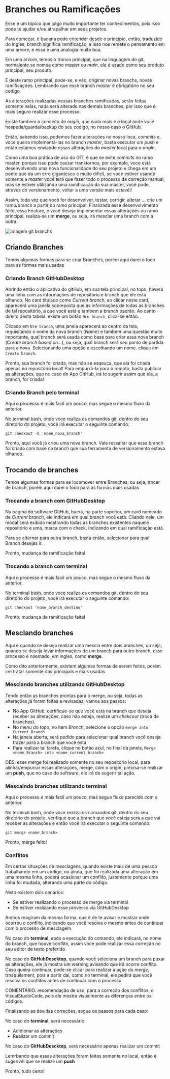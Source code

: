 # Branches ou Ramificações

Esse é um tópico que julgo muito importante ter conhecimentos, pois isso pode te ajudar e/ou atrapalhar em seus projetos.

Para começar, é bacana pode entender desde o principio, então, traduzido do ingles, branch significa ramificação, e isso nos remete o pensamento em uma arvore, e essa é uma analogia muito boa.

Em uma arvore, temos o tronco principal, que na linguagem do git, normalente se nomea como _master_ ou _main_, ele é usado como seu produto principal, seu produto.

E deste ramo principal, pode-se, e vão, originar novas branchs, novas ramificações. Lembrando que esse branch _master_ é obrigatório no seu codigo.

As alterações realizadas nessas branches ramificadas, serão feitas somente nelas, nada será alterado nas demais branches, por isso que é mais seguro realizar esse processo.

Existe tambem o conceito de _origin_, que nada mais é o local onde você hospeda/guarda/backup do seu codigo, no nosso caso o GitHub.

Então, sabendo isso, podemos fazer alterações no nosso loca, _commits_ e, voce queira implementá-las no branch _master_, basta executar um _push_ e então estamos enviando essas alterações do _master_ local para o _origin_.

Como uma boa prática de uso do GIT, é que se evite _commits_ no ramo master, porque isso pode causar transtornos, por exemplo, voce está desenvolvendo uma nova funcionalidade do seu projeto e chega em um ponto que da um erro gigantesco e muito dificil, se voce estiver usando somente a _master_ você terá que fazer todo o processo de correção manual; mas se estiver utilizando uma ramificação da sua master, você pode, atraves do versionamento, voltar a uma versão mais estavél! 


Assim, toda vez que você for desenvolver, testar, corrigir, alterar ... crie um ramo/branch a partir do ramo principal. Finalizada esse desenvolvimento feito, essa Feature, e você deseja implementar essas alterações no ramo principal, realiza-se um __merge__, ou seja, irá mesclar uma branch com a outra.

![Imagem git branchs](https://www.nobledesktop.com/image/gitresources/git-branches-merge.png)

## Criando Branches

Temos algumas formas para se criar Branches, porém aqui darei o foco para as formas mais usadas

### Criando Branch GitHubDesktop

Abrindo então o aplicativo do gitHub, em sua tela principal, no topo, haverá uma linha com as informações de repositorio e branch que ele esta olhando. No card titulado como _Current branch_, ao clicar neste card, aparecerá uma janela sobreposta que as informações de todas as branches de tal repositório, a que você está e tambem a branch padrão. Ao canto direito desta tabela, existe um botão `Nre branch`, clica-se então.

Clicado em `Nre branch`, uma janela aparecerá ao centro da tela, requisitando o nome da nova branch (_Name_) e tambem uma questão muito importante, qual branch será usada como base para criar essa nova branch (_Create branch based on..._), ou seja, qual branch será seu ponto de partida para a nova. Selecionando uma opção e escolhando um nome. clique em `Create branch`.

Pronto, sua branch foi criada, mas não se esqeuça, que ela foi criada apenas no repositório local! Para empurrá-la para o remoto, basta publicar as alterações, que no caso do App GitHub, irá te sugerir assim que ela, a branch, for criada! 

### Criando Branch pelo terminal

Aqui o processo é mais facil um pouco, mas segue o mesmo fluxo da anterior.

No terminal bash, onde voce realiza os comandos git, dentro do seu diretório do projeto, você irá executar o seguinte comando:

    git checkout -b 'nome_nova_branch'
    
Pronto, aqui você já criou uma nova branch. Vale ressaltar que essa branch foi criada com base na branch que sua ferramenta de versionamento estava olhando.

## Trocando de branches

Temos algumas formas  para se locomover entre Branches, ou seja, trocar de branch, porém aqui darei o foco para as formas mais usadas

### Trocando a branch com GitHubDesktop

Na pagina do software GitHub, haerá, na parte superior, um card nomeado de _Current branch_, ele indicará em qual branch você está. Cliando nele, um modal será exibido mostrando todas as branches existentes naquele repositório e uma, marca com o check, indicando em qual ramificação está.

Para se alternar para outra branch, basta então, selecionar para qual Branch desejas ir.

Pronto, mudança de ramificação feita!

### Trocando a branch com terminal

Aqui o processo é mais facil um pouco, mas segue o mesmo fluxo da anterior.

No terminal bash, onde voce realiza os comandos git, dentro do seu diretório do projeto, você irá executar o seguinte comando:

    git checkout 'nome_branch_destino'
    
Pronto, mudança de ramificação feita!

## Mesclando branches

Aqui é quando se deseja realizar uma mescla entre dois branches, ou seja, quando se deseja levar informações de um branch para outro branch, esse processo é noemado, em ingles, como __merge__.

Como dito anteriormente, existem algumas formas de serem feitos, porém irei tratar somente das principais e mais usadas

### Mesclando branches utilizando GitHubDesktop

Tendo então as branches prontas para o merge, ou seja, todas as alterações já foram feitas e revisadas, vamos aos passos: 

 - No App GitHub, certifique-se que você está na branch que deseja receber as alterações, caso não esteja, realize um _chekcout_ (troca de branches).
 - No menu do topo, no item _Branch_, selecione a opção `merge into Current Branch`
 - Na janela aberta, será pedido para selecionar qual branch você deseja trazer para a branch que você está
 - Para realizar tal tarefa, clique no botão azul, no final da janela, `Merge <nome_Branch> into <nome_current_branch>`

OBS: esse merge foi realizado somente no seu repositório local, para alinhar/empurrar essas alterações, merge, com o origin, precisa-se realizar um __push__, que no caso do software, ele irá de sugerir tal ação.

### Mescalndo branches utilizando terminal

Aqui o processo é mais facil um pouco, mas segue fluxo parecido com o anterior.

No terminal bash, onde voce realiza os comandos git, dentro do seu diretório do projeto, verifique que a branch que você esteja será a que vai receber as alterações e então você irá executar o seguinte comando:

    git merge <nome_branch>
    
Pronto, merge feito!

### Conflitos

Em certas situações de mesclagens, quando existe mais de uma pessoa trabalhando em um codigo, ou ainda, que foi realizada uma alteração em uma mesma linha, poderá ocasionar um conflito, justamente porque uma linha foi mudada, alterando uma parte do código.

Nisto existem dois cenários:

 - Se estiver realizando o processo de merge via terminal
 - Se estiver realizando esse provesso via GitHubDesktop

Ambos reagiram da mesma forma, que é de te avisar e mostrar onde ocorreu o conflito, indicando que você resolva o mesmo antes de continuar com o processo de mesclagem.

No caso do __terminal__, após a execução do comando, ele indicará, no nome do branch, que houve conflito, assim voce pode realizar essa correção no seu editor de texto preferido.

No caso do __GitHubDescktop__, quando você seleciona um branch para puxar as alterações, ele já mostra um warning avisando que irá ocorre conflito. Caso queira continuar, pode-se clicar para realizar a ação do _merge_, trnaquilament, pois a partir daí, como no terminal, ele pedirá que você resolva os conflitos antes de continuar com o processo

COMENTÁRIO: recomendação de uso, para a correção dos conflitos, o VisualStudioCode, pois ele mostra visualmente as diferenças entre os códigos.

Finalizando as devidas correções, segue os passos para cada caso:

No caso do __terminal__, será necessário: 
- Adidionar as alterações
- Realizar um commit 

No caso do __GitHubDescktop__, será necessário apenas realizar um commit

Lemrbando que essas alterações foram feitas somente no local, então é sugerivél que se realize um __push__

Pronto, tudo certo!


